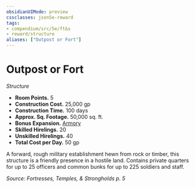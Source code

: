 ```yaml
---
obsidianUIMode: preview
cssclasses: json5e-reward
tags:
- compendium/src/5e/ft&s
- reward/structure
aliases: ["Outpost or Fort"]
---
```

# Outpost or Fort
*Structure*  

- **Room Points.** 5  
- **Construction Cost.** 25,000 gp  
- **Construction Time.** 100 days  
- **Approx. Sq. Footage.** 50,000 sq. ft.  
- **Bonus Expansion.** [Armory](2-Mechanics/CLI/rewards/armory-ft-s.md)  
- **Skilled Hirelings.** 20  
- **Unskilled Hirelings.** 40  
- **Total Cost per Day.** 50 gp  

A forward, rough military establishment hewn from rock or timber, this structure is a friendly presence in a hostile land. Contains private quarters for up to 25 officers and common bunks for up to 225 soldiers and staff.

*Source: Fortresses, Temples, & Strongholds p. 5*